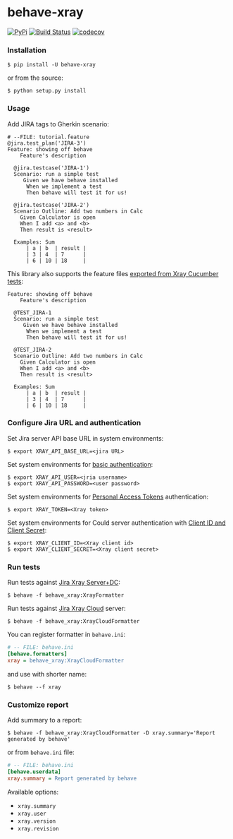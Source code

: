 # behave-xray

[![PyPi](https://img.shields.io/pypi/v/behave-xray.png)](https://pypi.python.org/pypi/behave-xray)
[![Build Status](https://github.com/fundakol/behave-xray/actions/workflows/main.yml/badge.svg?branch=master)](https://github.com/fundakol/behave-xray/actions?query=workflow?master)
[![codecov](https://codecov.io/gh/fundakol/behave-xray/branch/master/graph/badge.svg?token=VV1DMT3605)](https://codecov.io/gh/fundakol/behave-xray)

### Installation


```shell
$ pip install -U behave-xray
```

or from the source:

```shell
$ python setup.py install
```
### Usage

Add JIRA tags to Gherkin scenario:

```gherkin
# --FILE: tutorial.feature
@jira.test_plan('JIRA-3')
Feature: showing off behave
    Feature's description

  @jira.testcase('JIRA-1')
  Scenario: run a simple test
     Given we have behave installed
      When we implement a test
      Then behave will test it for us!

  @jira.testcase('JIRA-2')
  Scenario Outline: Add two numbers in Calc
    Given Calculator is open
    When I add <a> and <b>
    Then result is <result>

  Examples: Sum
      | a | b  | result |
      | 3 | 4  | 7      |
      | 6 | 10 | 18     |
```

This library also supports the feature files [exported from Xray Cucumber tests](https://docs.getxray.app/pages/viewpage.action?pageId=62267221):
```gherkin
Feature: showing off behave
    Feature's description

  @TEST_JIRA-1
  Scenario: run a simple test
     Given we have behave installed
      When we implement a test
      Then behave will test it for us!

  @TEST_JIRA-2
  Scenario Outline: Add two numbers in Calc
    Given Calculator is open
    When I add <a> and <b>
    Then result is <result>

  Examples: Sum
      | a | b  | result |
      | 3 | 4  | 7      |
      | 6 | 10 | 18     |
```

### Configure Jira URL and authentication

Set Jira server API base URL in system environments:

```shell
$ export XRAY_API_BASE_URL=<jira URL>
```

Set system environments for [basic authentication](https://developer.atlassian.com/server/jira/platform/basic-authentication/):

```shell
$ export XRAY_API_USER=<jria username>
$ export XRAY_API_PASSWORD=<user password>
```
Set system environments for [Personal Access Tokens](https://confluence.atlassian.com/enterprise/using-personal-access-tokens-1026032365.html) authentication:
```shell
$ export XRAY_TOKEN=<Xray token>
```

Set system environments for Could server authentication with [Client ID and Client Secret](https://docs.getxray.app/display/XRAYCLOUD/Authentication+-+REST+v2):
```shell
$ export XRAY_CLIENT_ID=<Xray client id>
$ export XRAY_CLIENT_SECRET=<Xray client secret>
```

### Run tests

Run tests against [Jira Xray Server+DC](https://docs.getxray.app/display/XRAY/REST+API):
```shell
$ behave -f behave_xray:XrayFormatter
```

Run tests against [Jira Xray Cloud](https://docs.getxray.app/display/XRAYCLOUD/REST+API) server:
```shell
$ behave -f behave_xray:XrayCloudFormatter
```

You can register formatter in `behave.ini`:
```ini
# -- FILE: behave.ini
[behave.formatters]
xray = behave_xray:XrayCloudFormatter
```

and use with shorter name:
```shell
$ behave --f xray
```

### Customize report

Add summary to a report:

```shell
$ behave -f behave_xray:XrayCloudFormatter -D xray.summary='Report generated by behave'
```
or from `behave.ini` file:

```ini
# -- FILE: behave.ini
[behave.userdata]
xray.summary = Report generated by behave
```

Available options:

* `xray.summary`
* `xray.user`
* `xray.version`
* `xray.revision`
